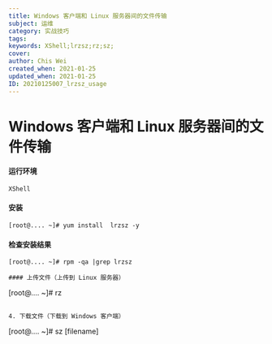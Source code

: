 ```yaml
---
title: Windows 客户端和 Linux 服务器间的文件传输
subject: 运维
category: 实战技巧
tags: 
keywords: XShell;lrzsz;rz;sz;
cover: 
author: Chis Wei
created_when: 2021-01-25
updated_when: 2021-01-25
ID: 20210125007_lrzsz_usage
---
```


# Windows 客户端和 Linux 服务器间的文件传输

#### 运行环境

`XShell`

#### 安装

```
[root@.... ~]# yum install  lrzsz -y
```

#### 检查安装结果

```
[root@.... ~]# rpm -qa |grep lrzsz

#### 上传文件（上传到 Linux 服务器）

```
[root@.... ~]# rz
```

4. 下载文件（下载到 Windows 客户端）

```
[root@.... ~]# sz [filename]
```
